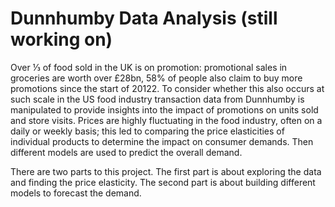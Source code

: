 # Dunnhumby Data Analysis (still working on)

Over ⅓ of food sold in the UK is on promotion: promotional sales in groceries are worth over £28bn, 58% of people also claim to buy more promotions since the start of 20122. To consider whether this also occurs at such scale in the US food industry transaction data from Dunnhumby is manipulated to provide insights into the impact of promotions on units sold and store visits. Prices are highly fluctuating in the food industry, often on a daily or weekly basis; this led to comparing the price elasticities of individual products to determine the impact on consumer demands. Then different models are used to predict the overall demand.


There are two parts to this project. The first part is about exploring the data and finding the price elasticity.
The second part is about building different models to forecast the demand.
